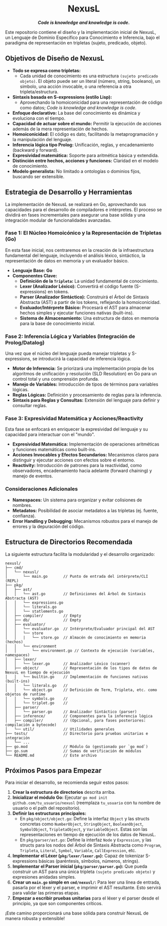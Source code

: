 <center>

# NexusL 

<strong>*Code is knowledge and knowledge is code*.</strong>

</center>


Este repositorio contiene el diseño y la implementación inicial de NexusL, un Lenguaje de Dominio Específico para Conocimiento e Inferencia, bajo el paradigma de representación en tripletas (sujeto, predicado, objeto).

## Objetivos de Diseño de NexusL

* **Todo se expresa como tripletas:** 
    - Cada unidad de conocimiento es una estructura `(sujeto predicado objeto)`. El objeto puede ser un literal (número, string, booleano), un símbolo, una acción invocable, o una referencia a otra tripleta/estructura.
* **Sintaxis basada en S-expressions (estilo Lisp):** 
    - Aprovechando la homoiconicidad para una representación de código como datos; *Code is knowledge and knowledge is code*.
* **Enfoque declarativo:** La base del conocimiento es dinámica y evoluciona con el tiempo.
* **Capacidad de actuar sobre el mundo:** Permitir la ejecución de acciones además de la mera representación de hechos.
* **Homoiconicidad:** El código es dato, facilitando la metaprogramación y la manipulación del lenguaje.
* **Inferencia lógica tipo Prolog:** Unificación, reglas, y encadenamiento (backward y forward).
* **Expresividad matemática:** Soporte para aritmética básica y extendida.
* **Distinción entre hechos, acciones y funciones:** Claridad en el modelo de conocimiento.
* **Modelo generalista:** No limitado a ontologías o dominios fijos, buscando ser extensible.

## Estrategia de Desarrollo y Herramientas

La implementación de NexusL se realizará en Go, aprovechando sus capacidades para el desarrollo de compiladores e intérpretes. El proceso se dividirá en fases incrementales para asegurar una base sólida y una integración modular de funcionalidades avanzadas.

### Fase 1: El Núcleo Homoicónico y la Representación de Tripletas (Go)

En esta fase inicial, nos centraremos en la creación de la infraestructura fundamental del lenguaje, incluyendo el análisis léxico, sintáctico, la representación de datos en memoria y un evaluador básico.

* **Lenguaje Base:** **Go**
* **Componentes Clave:**
    * **Definición de la `Tripleta`:** La unidad fundamental de conocimiento.
    * **Lexer (Analizador Léxico):** Convertirá el código fuente (S-expressions) en tokens.
    * **Parser (Analizador Sintáctico):** Construirá el Árbol de Sintaxis Abstracta (AST) a partir de los tokens, reflejando la homoiconicidad.
    * **Evaluador/Intérprete Básico:** Procesará el AST para almacenar hechos simples y ejecutar funciones nativas (built-ins).
    * **Sistema de Almacenamiento:** Una estructura de datos en memoria para la base de conocimiento inicial.

### Fase 2: Inferencia Lógica y Variables (Integración de Prolog/Datalog)

Una vez que el núcleo del lenguaje pueda manejar tripletas y S-expressions, se introducirá la capacidad de inferencia lógica.

* **Motor de Inferencia:** Se priorizará una implementación propia de los algoritmos de unificación y resolución (SLD Resolution) en Go para un control total y una comprensión profunda.
* **Manejo de Variables:** Introducción de tipos de términos para variables lógicas.
* **Reglas Lógicas:** Definición y procesamiento de reglas para la inferencia.
* **Sintaxis para Reglas y Consultas:** Extensión del lenguaje para definir y consultar reglas.

### Fase 3: Expresividad Matemática y Acciones/Reactivity

Esta fase se enfocará en enriquecer la expresividad del lenguaje y su capacidad para interactuar con el "mundo".

* **Expresividad Matemática:** Implementación de operaciones aritméticas y funciones matemáticas como built-ins.
* **Acciones Invocables y Efectos Secundarios:** Mecanismos claros para distinguir y ejecutar acciones con efectos sobre el entorno.
* **Reactivity:** Introducción de patrones para la reactividad, como observadores, encadenamiento hacia adelante (forward chaining) y manejo de eventos.

### Consideraciones Adicionales

* **Namespaces:** Un sistema para organizar y evitar colisiones de nombres.
* **Metadatos:** Posibilidad de asociar metadatos a las tripletas (ej. fuente, confianza).
* **Error Handling y Debugging:** Mecanismos robustos para el manejo de errores y la depuración del código.

## Estructura de Directorios Recomendada

La siguiente estructura facilita la modularidad y el desarrollo organizado:

```
nexusl/
├── cmd/
│   └── nexusl/
│       └── main.go       // Punto de entrada del intérprete/CLI (REPL)
├── pkg/
│   ├── ast/
│   │   └── ast.go        // Definiciones del Árbol de Sintaxis Abstracta (AST)
│   │   └── expressions.go
│   │   └── literals.go 
│   │   └── statlements.go 
│   ├── compiler/         // Empty
│   ├── db/               // Empty
│   ├── evaluator/
│   │   └── evaluator.go  // Intérprete/Evaluador principal del AST
│   │   └── store
│   │   |   └── store.go  // Almacén de conocimiento en memoria (hechos)
│   │   └── environment
│   │       └── environment.go // Contexto de ejecución (variables, namespaces)
│   ├── lexer/
│   │   └── lexer.go      // Analizador Léxico (scanner)
│   ├── object/           // Representación de los tipos de datos de NexusL en tiempo de ejecución
│   │   └── builtin.go    // Implementación de funciones nativas (built-ins)
│   │   └── literals.go   // 
│   │   └── object.go     // Definición de Term, Tripleta, etc. como objetos de runtime
│   │   └── symbols.go    // 
│   │   └── triplet.go    // 
│   ├── parser/
│   │   └── parser.go     // Analizador Sintáctico (parser)
│   ├── inference/        // Componentes para la inferencia lógica
│   ├── compiler/         // (Opcional, para fases posteriores: compilación a bytecode)
│   └── util/             // Utilidades generales
├── tests/                // Directorio para pruebas unitarias e integración
│   └── ...
├── go.mod                // Módulo Go (gestionado por `go mod`)
├── go.sum                // Sumas de verificación de módulos
└── README.md             // Este archivo
```

## Próximos Pasos para Empezar

Para iniciar el desarrollo, se recomienda seguir estos pasos:

1.  **Crear la estructura de directorios** descrita arriba.
2.  **Inicializar el módulo Go:** Ejecutar `go mod init github.com/tu_usuario/nexusl` (reemplaza `tu_usuario` con tu nombre de usuario o el path del repositorio).
3.  **Definir las estructuras principales:**
    * En `pkg/object/object.go`: Define la interfaz `Object` y las structs concretas como `NumberObject`, `StringObject`, `BooleanObject`, `SymbolObject`, `TripletaObject`, y `VariableObject`. Estas son las representaciones en tiempo de ejecución de los datos de NexusL.
    * En `pkg/parser/ast.go`: Define la interfaz `Node` y `Expression`, y las structs para los nodos del Árbol de Sintaxis Abstracta como `Program`, `Tripleta`, `Literal`, `Symbol`, `Variable`, `CallExpression`, etc.
4.  **Implementar el Léxer (`pkg/lexer/lexer.go`):** Capaz de tokenizar S-expressions básicas (paréntesis, símbolos, números, strings).
5.  **Implementar el Parser inicial (`pkg/parser/parser.go`):** Que pueda construir un AST para una única tripleta `(sujeto predicado objeto)` y expresiones anidadas simples.
6.  **Crear un `main.go` simple en `cmd/nexusl/`:** Para leer una línea de entrada, pasarla por el léxer y el parser, e imprimir el AST resultante. Esto servirá para validar las primeras etapas.
7.  **Empezar a escribir pruebas unitarias** para el léxer y el parser desde el principio, ya que son componentes críticos.

¡Este camino proporcionará una base sólida para construir NexusL de manera robusta y extensible!
